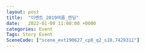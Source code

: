 ```yaml
---
layout: post
title:  "이벤트_2019여름_엔딩"
date:   2022-01-09 11:00:00 +0000
categories: Event
Tags: Story Event
SceneCode: ["scene_evt190627_cp0_q2_s10,7429311"]
---
```

